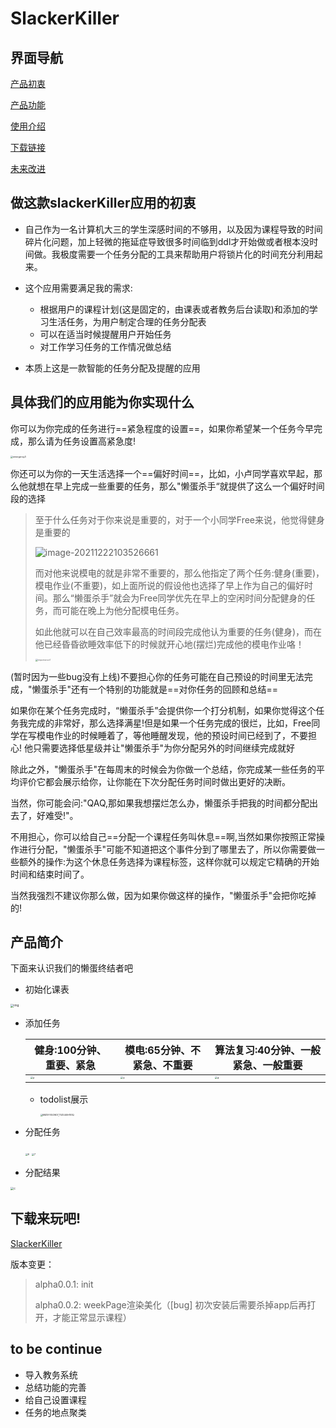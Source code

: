 # SlackerKiller

## 界面导航

<a href="#why">产品初衷</a>

<a href="#what">产品功能</a>

<a href="#feature">使用介绍</a>

<a href="#download">下载链接</a>

<a href="#tobecon">未来改进</a>

## <a id="why">做这款slackerKiller应用的初衷</a>

- 自己作为一名计算机大三的学生深感时间的不够用，以及因为课程导致的时间碎片化问题，加上轻微的拖延症导致很多时间临到ddl才开始做或者根本没时间做。我极度需要一个任务分配的工具来帮助用户将锁片化的时间充分利用起来。
- 这个应用需要满足我的需求:
  - 根据用户的课程计划(这是固定的，由课表或者教务后台读取)和添加的学习生活任务，为用户制定合理的任务分配表
  - 可以在适当时候提醒用户开始任务
  - 对工作学习任务的工作情况做总结

- 本质上这是一款智能的任务分配及提醒的应用

## <a id="what">具体我们的应用能为你实现什么</a>

你可以为你完成的任务进行==紧急程度的设置==，如果你希望某一个任务今早完成，那么请为任务设置高紧急度!

<img src="emergency3.jpg" alt="emergency3" style="zoom:25%;" />

你还可以为你的一天生活选择一个==偏好时间==，比如，小卢同学喜欢早起，那么他就想在早上完成一些重要的任务，那么"懒蛋杀手“就提供了这么一个偏好时间段的选择

> 至于什么任务对于你来说是重要的，对于一个小同学Free来说，他觉得健身是重要的
>
> ![image-20211222103526661](image-20211222103526661.png)
>
> 而对他来说模电的就是非常不重要的，那么他指定了两个任务:健身(重要)，模电作业(不重要)，如上面所说的假设他也选择了早上作为自己的偏好时间。那么“懒蛋杀手”就会为Free同学优先在早上的空闲时间分配健身的任务，而可能在晚上为他分配模电任务。
>
> 如此他就可以在自己效率最高的时间段完成他认为重要的任务(健身)，而在他已经昏昏欲睡效率低下的时候就开心地(摆烂)完成他的模电作业咯！
>
> <img src="importance1.jpg" alt="importance1" style="zoom:25%;" />
>
> 

(暂时因为一些bug没有上线)不要担心你的任务可能在自己预设的时间里无法完成，"懒蛋杀手"还有一个特别的功能就是==对你任务的回顾和总结==

如果你在某个任务完成时，“懒蛋杀手”会提供你一个打分机制，如果你觉得这个任务我完成的非常好，那么选择满星!但是如果一个任务完成的很烂，比如，Free同学在写模电作业的时候睡着了，等他睡醒发现，他的预设时间已经到了，不要担心! 他只需要选择低星级并让"懒蛋杀手"为你分配另外的时间继续完成就好

除此之外，"懒蛋杀手"在每周末的时候会为你做一个总结，你完成某一些任务的平均评价它都会展示给你，让你能在下次分配任务时间时做出更好的决断。



当然，你可能会问:"QAQ,那如果我想摆烂怎么办，懒蛋杀手把我的时间都分配出去了，好难受!"。

不用担心，你可以给自己==分配一个课程任务叫休息==啊,当然如果你按照正常操作进行分配，"懒蛋杀手"可能不知道把这个事件分到了哪里去了，所以你需要做一些额外的操作:为这个休息任务选择为课程标签，这样你就可以规定它精确的开始时间和结束时间了。

当然我强烈不建议你那么做，因为如果你做这样的操作，"懒蛋杀手"会把你吃掉的!



## <a id="feature">产品简介</a>

下面来认识我们的懒蛋终结者吧

- 初始化课表



<img src="d.jpg" alt="img" style="zoom: 33%;" />

- 添加任务

  | 健身:100分钟、重要、紧急                      | 模电:65分钟、不紧急、不重要                   | 算法复习:40分钟、一般紧急、一般重要           |
  | --------------------------------------------- | --------------------------------------------- | --------------------------------------------- |
  | <img src="2.jpg" alt="2" style="zoom:25%;" /> | <img src="3.jpg" alt="3" style="zoom:25%;" /> | <img src="4.jpg" alt="4" style="zoom:25%;" /> |

  

  - todolist展示

    <img src="B8Z5YVXZHD7_T0ZU40H1S1Q.jpg" alt="B8Z5YVXZHD7_T0ZU40H1S1Q" style="zoom:25%;" />

- 分配任务

  <img src="6.jpg" alt="6" style="zoom:25%;" />

  <img src="7.jpg" alt="7" style="zoom:25%;" />

- 分配结果

<img src="c.jpg" alt="c" style="zoom:33%;" />



## <a id="download">下载来玩吧!</a>

<a href="slackerkiller-a0.0.2.apk">SlackerKiller</a>

版本变更：

> alpha0.0.1:  init
>
> alpha0.0.2: weekPage渲染美化（[bug] 初次安装后需要杀掉app后再打开，才能正常显示课程）

## <a id="tobecon">to be continue</a>

- 导入教务系统
- 总结功能的完善
- 给自己设置课程
- 任务的地点聚类



